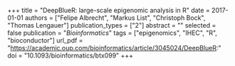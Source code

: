 +++
title = "DeepBlueR: large-scale epigenomic analysis in R"
date = 2017-01-01
authors = ["Felipe Albrecht", "Markus List", "Christoph Bock", "Thomas Lengauer"]
publication_types = ["2"]
abstract = ""
selected = false
publication = "*Bioinformatics*"
tags = ["epigenomics", "IHEC", "R", "bioconductor"]
url_pdf = "https://academic.oup.com/bioinformatics/article/3045024/DeepBlueR:"
doi = "10.1093/bioinformatics/btx099"
+++

